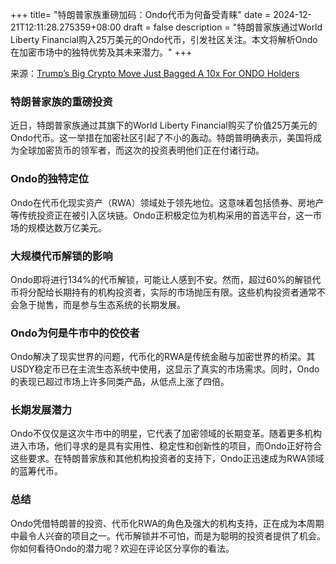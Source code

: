 +++
title= "特朗普家族重磅加码：Ondo代币为何备受青睐"
date = 2024-12-21T12:11:28.275359+08:00
draft = false
description = "特朗普家族通过World Liberty Financial购入25万美元的Ondo代币，引发社区关注。本文将解析Ondo在加密市场中的独特优势及其未来潜力。"
+++

来源：[Trump’s Big Crypto Move Just Bagged A 10x For ONDO Holders](https://www.youtube.com/watch?v=u2CuHAF8kc0)

### 特朗普家族的重磅投资

近日，特朗普家族通过其旗下的World Liberty Financial购买了价值25万美元的Ondo代币。这一举措在加密社区引起了不小的轰动。特朗普明确表示，美国将成为全球加密货币的领军者，而这次的投资表明他们正在付诸行动。

### Ondo的独特定位

Ondo在代币化现实资产（RWA）领域处于领先地位。这意味着包括债券、房地产等传统投资正在被引入区块链。Ondo正积极定位为机构采用的首选平台，这一市场的规模达数万亿美元。

### 大规模代币解锁的影响

Ondo即将进行134%的代币解锁，可能让人感到不安。然而，超过60%的解锁代币将分配给长期持有的机构投资者，实际的市场抛压有限。这些机构投资者通常不会急于抛售，而是参与生态系统的长期发展。

### Ondo为何是牛市中的佼佼者

Ondo解决了现实世界的问题，代币化的RWA是传统金融与加密世界的桥梁。其USDY稳定币已在主流生态系统中使用，这显示了真实的市场需求。同时，Ondo的表现已超过市场上许多同类产品，从低点上涨了四倍。

### 长期发展潜力

Ondo不仅仅是这次牛市中的明星，它代表了加密领域的长期变革。随着更多机构进入市场，他们寻求的是具有实用性、稳定性和创新性的项目，而Ondo正好符合这些要求。在特朗普家族和其他机构投资者的支持下，Ondo正迅速成为RWA领域的蓝筹代币。

### 总结

Ondo凭借特朗普的投资、代币化RWA的角色及强大的机构支持，正在成为本周期中最令人兴奋的项目之一。代币解锁并不可怕，而是为聪明的投资者提供了机会。你如何看待Ondo的潜力呢？欢迎在评论区分享你的看法。
